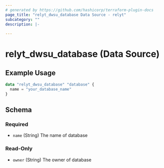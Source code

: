 ```yaml
---
# generated by https://github.com/hashicorp/terraform-plugin-docs
page_title: "relyt_dwsu_database Data Source - relyt"
subcategory: ""
description: |-
  
---
```


# relyt_dwsu_database (Data Source)



## Example Usage

```terraform
data "relyt_dwsu_database" "database" {
  name = "your_database_name"
}
```

<!-- schema generated by tfplugindocs -->
## Schema

### Required

- `name` (String) The name of database

### Read-Only

- `owner` (String) The owner of database
